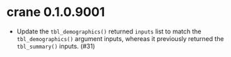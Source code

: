 # crane 0.1.0.9001

* Update the `tbl_demographics()` returned `inputs` list to match the `tbl_demographics()` argument inputs, whereas it previously returned the `tbl_summary()` inputs. (#31)
